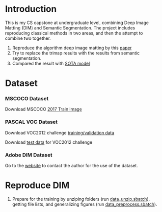 # Introduction
This is my CS capstone at undergraduate level, combining Deep Image Matting (DIM) and Semantic Segmentation. The project includes reproducing classical methods in two areas, and then the attempt to combine two together.

1. Reproduce the algorithm deep image matting by this [paper](https://arxiv.org/abs/1703.03872)
2. Try to replace the trimap results with the results from semantic segmentation.
3. Compared the result with [SOTA model](https://arxiv.org/abs/2011.11961v2)

# Dataset
### MSCOCO Dataset
Download MSCOCO [2017 Train image](https://cocodataset.org/#download)
### PASCAL VOC Dataset
Download VOC2012 challenge [training/validation data](http://host.robots.ox.ac.uk/pascal/VOC/voc2012/index.html#devkit)

Download [test data](http://host.robots.ox.ac.uk/pascal/VOC/voc2012/index.html#testdata) for VOC2012 challenge
### Adobe DIM Dataset
Go to the [website](https://sites.google.com/view/deepimagematting#h.p_LwcLE-VLY7-S) to contact the author for the use of the dataset.

# Reproduce DIM
1. Prepare for the training by unziping folders (run [data_unzip.sbatch](https://github.com/OscarWan/Deep_Image_Matting_Reproduce/blob/main/data_unzip.sbatch)), getting file lists, and generalizing figures (run [data_preprocess.sbatch](https://github.com/OscarWan/Deep_Image_Matting_Reproduce/blob/main/data_preprocess.sbatch)).
